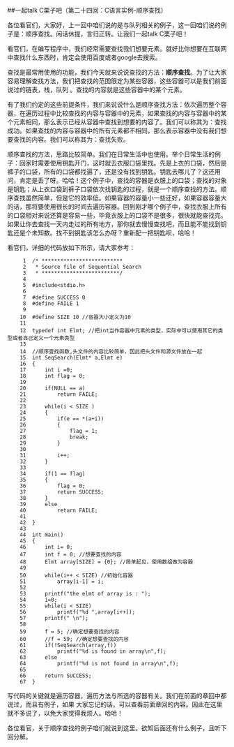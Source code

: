 ##一起talk C栗子吧（第二十四回：C语言实例-顺序查找）

各位看官们，大家好，上一回中咱们说的是与队列相关的例子，这一回咱们说的例子是：顺序查找。闲话休提，言归正转。让我们一起talk C栗子吧！ 

看官们，在编写程序中，我们经常需要查找我们想要元素。就好比你想要在互联网中查找什么东西时，肯定会使用百度或者google去搜索。

查找是最常用使用的功能，我们今天就来说说查找的方法：**顺序查找**。为了让大家容易理解查找方法，我们把查找的范围限定为某些容器，这些容器可以是我们前面说过的链表，栈，队列 。查找的内容就是这些容器中的某个元素。

有了我们约定的这些前提条件，我们来说说什么是顺序查找方法：依次遍历整个容器，在遍历过程中比较查找的内容与容器中的元素，如果查找的内容与容器中的某个元素相同，那么表示已经从容器中查找到想要的内容了。我们可以称其为：查找成功。如果查找的内容与容器中的所有元素都不相同，那么表示容器中没有我们想要查找的内容。我们可以称其为：查找失败。

顺序查找的方法，思路比较简单。我们在日常生活中也使用。举个日常生活的例子：回家时需要使用钥匙开门，这时就去衣服口袋里找。先是上衣的口袋，然后是裤子的口袋，所有的口袋都找遍了，还是没有找到钥匙。钥匙去哪儿了？这还用问，肯定是丢了呀。哈哈！这个例子中，查找的容器是衣服上的口袋；查找的对象是钥匙；从上衣口袋到裤子口袋依次找钥匙的过程，就是一个顺序查找的方法。顺序查找虽然简单，但是它的效率低。如果容器的容量小一些还好，如果容器容量大的话，那将要使用很长的时间去遍历容器。回到刚才哪个例子中，查找衣服上所有的口袋相对来说还算是容易一些，毕竟衣服上的口袋不是很多，很快就能查找完。如果让你去查找一天内走过的所有地方，那你就去慢慢查找吧，而且能不能找到钥匙还是个未知数。找不到钥匙该怎么办呀？重新配一把钥匙呗，哈哈！

看官们，详细的代码放如下所示，请大家参考：


```
     1	/* **************************
     2	 * Source file of Sequential Search
     3	 * *************************/
     4	
     5	#include<stdio.h>
     6	
     7	#define SUCCESS 0
     8	#define FAILE 1
     9	
    10	#define SIZE 10 //容器大小定义为10
    11	
    12	typedef int Elmt; //把int当作容器中元素的类型，实际中可以使用其它的类型或者自己定义一个元素类型
    13	
    14	//顺序查找函数,头文件的内容比较简单，因此把头文件和源文件放在一起
    15	int SeqSearch(Elmt* a,Elmt e)
    16	{
    17		int i =0;
    18		int flag = 0;
    19	
    20		if(NULL == a)
    21			return FAILE;
    22	
    23		while(i < SIZE )
    24		{
    25			if(e == *(a+i))
    26			{
    27				flag = 1;
    28				break;
    29			}
    30	
    31			i++;
    32		}
    33	
    34		if(1 == flag)
    35		{
    36			flag = 0;
    37			return SUCCESS;
    38		}
    39		else
    40			return FAILE;
    41	
    42	}
    43	
    44	int main()
    45	{
    46		int i= 0;
    47		int f = 0; //想要查找的内容
    48		Elmt array[SIZE] = {0}; //简单起见，使用数组做为容器
    49	
    50		while(i++ < SIZE) //初始化容器
    51			array[i-1] = i;
    52	
    53		printf("the elmt of array is : ");
    54		i=0;
    55		while(i < SIZE)
    56			printf("%d ",array[i++]);
    57		printf(" \n");
    58	
    59		f = 5; //确定想要查找的内容
    60		//f = 59; //确定想要查找的内容
    61		if(!SeqSearch(array,f))
    62			printf("%d is found in array\n",f);
    63		else
    64			printf("%d is not found in array\n",f);
    65	
    66		return SUCCESS;
    67	}
```
写代码的关键就是遍历容器，遍历方法与所选的容器有关。我们在前面的章回中都说过，而且有例子，如果
大家忘记的话，可以查看前面章回的内容。因此在这里就不多说了，以免大家觉得我烦人。哈哈！

各位看官，关于顺序查找的例子咱们就说到这里。欲知后面还有什么例子，且听下回分解。

